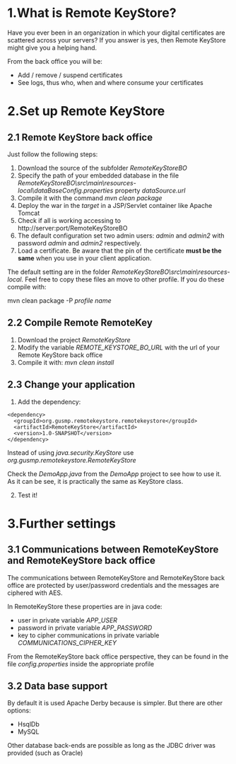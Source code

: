 1.What is Remote KeyStore?
===========================

Have you ever been in an organization in which your digital certificates are scattered across your servers?  If you answer is yes, then Remote KeyStore might give you a helping hand.

From the back office you will be:

* Add / remove / suspend certificates
* See logs, thus who, when and where consume your certificates

2.Set up Remote KeyStore
===========================

2.1 Remote KeyStore back office
--------------------------------

Just follow the following steps:

1. Download the source of the subfolder *RemoteKeyStoreBO*
2. Specify the path of your embedded database in the file *RemoteKeyStoreBO\src\main\resources-local\dataBaseConfig.properties* property *dataSource.url*
3. Compile it with the command *mvn clean package*
4. Deploy the war in the *target* in a JSP/Servlet container like Apache Tomcat
5. Check if all is working accessing to http://server:port/RemoteKeyStoreBO
6. The default configuration set two admin users: *admin* and *admin2* with password *admin* and *admin2* respectively.
7. Load a certificate. Be aware that the pin of the certificate **must be the same** when you use in your client application.

The default setting are in the folder *RemoteKeyStoreBO\src\main\resources-local*. Feel free to copy these files an move to other profile. If you do these compile with:

mvn clean package -P *profile name*

2.2 Compile Remote RemoteKey
----------------------------

1. Download the project *RemoteKeyStore*
2. Modify the variable *REMOTE_KEYSTORE_BO_URL* with the url of your Remote KeyStore back office
3. Compile it with: *mvn clean install*

2.3 Change your application
---------------------------

1. Add the dependency:

```
<dependency>
  <groupId>org.gusmp.remotekeystore.remotekeystore</groupId>
  <artifactId>RemoteKeyStore</artifactId>
  <version>1.0-SNAPSHOT</version>
</dependency>
```

Instead of using *java.security.KeyStore* use *org.gusmp.remotekeystore.RemoteKeyStore*

Check the *DemoApp.java* from the *DemoApp* project to see how to use it. As it can be see, it is practically the same as KeyStore class.

2. Test it!

3.Further settings
====================

3.1 Communications between RemoteKeyStore and RemoteKeyStore back office
-------------------------------------------------------------------------

The communications between RemoteKeyStore and RemoteKeyStore back office are protected by user/password credentials and the messages are ciphered with AES.

In RemoteKeyStore these properties are in java code:

* user in private variable *APP_USER*
* password in private variable *APP_PASSWORD*
* key to cipher communications in private variable *COMMUNICATIONS_CIPHER_KEY*


From the RemoteKeyStore back office perspective, they can be found in the file *config.properties* inside the appropriate profile

3.2 Data base support
--------------------

By default it is used Apache Derby because is simpler. But there are other options:

* HsqlDb
* MySQL

Other database back-ends are possible as long as the JDBC driver was provided (such as Oracle)
